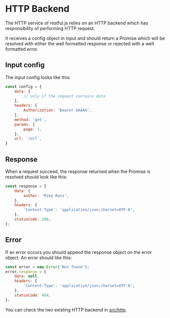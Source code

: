 # HTTP Backend

The HTTP service of restful.js relies on an HTTP backend which has responsibility of performing HTTP request.

It receives a config object in input and should return a Promise which will be resolved with either the well formatted response or rejected with a well formatted error.

## Input config

The input config looks like this:

```js
const config = {
    data: {
        // only if the request contains data
    },
    headers: {
        Authorization: 'Bearer AAAAA',
    },
    method: 'get',
    params: {
        page: 1,
    },
    url: '/url',
}
```

## Response

When a request succeed, the response returned when the Promise is resolved should look like this:

```js
const response = {
    data: {
        author: 'Mike Ross',
    },
    headers: {
        'Content-Type': 'application/json;charset=UTF-8',
    },
    statusCode: 200,
};
```

## Error

If an error occurs you should append the response object on the error object. An error should like this:

```js
const error = new Error('Not found');
error.response = {
    data: null,
    headers: {
        'Content-Type': 'application/json;charset=UTF-8',
    },
    statusCode: 404,
};
```

You can check the two existing HTTP backend in [src/http](https://github.com/marmelab/restful.js/tree/master/src/http).
